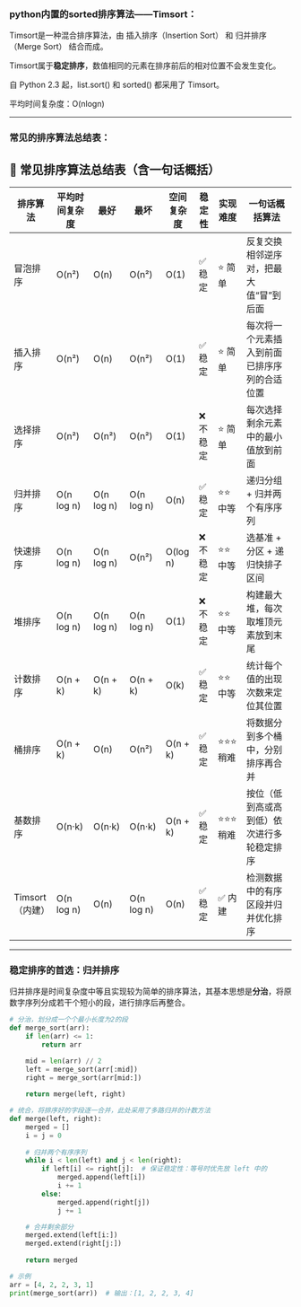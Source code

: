 ### python内置的sorted排序算法——Timsort： 

Timsort是一种混合排序算法，由 插入排序（Insertion Sort） 和 归并排序（Merge Sort） 结合而成。

Timsort属于**稳定排序**，数值相同的元素在排序前后的相对位置不会发生变化。

自 Python 2.3 起，list.sort() 和 sorted() 都采用了 Timsort。

平均时间复杂度：O(nlogn)

---
### 常见的排序算法总结表：

## 🧠 常见排序算法总结表（含一句话概括）

| 排序算法     | 平均时间复杂度 | 最好 | 最坏 | 空间复杂度 | 稳定性 | 实现难度 | 一句话概括算法 |
|--------------|----------------|------|------|-------------|---------|--------------|-----------------------------|
| 冒泡排序     | O(n²)          | O(n) | O(n²) | O(1)       | ✅ 稳定  | ⭐ 简单     | 反复交换相邻逆序对，把最大值“冒”到后面 |
| 插入排序     | O(n²)          | O(n) | O(n²) | O(1)       | ✅ 稳定  | ⭐ 简单     | 每次将一个元素插入到前面已排序序列的合适位置 |
| 选择排序     | O(n²)          | O(n²)| O(n²) | O(1)       | ❌ 不稳定 | ⭐ 简单     | 每次选择剩余元素中的最小值放到前面 |
| 归并排序     | O(n log n)     | O(n log n) | O(n log n) | O(n)       | ✅ 稳定  | ⭐⭐ 中等   | 递归分组 + 归并两个有序序列 |
| 快速排序     | O(n log n)     | O(n log n) | O(n²) | O(log n)   | ❌ 不稳定 | ⭐⭐ 中等   | 选基准 + 分区 + 递归快排子区间 |
| 堆排序       | O(n log n)     | O(n log n) | O(n log n) | O(1)       | ❌ 不稳定 | ⭐⭐ 中等   | 构建最大堆，每次取堆顶元素放到末尾 |
| 计数排序     | O(n + k)       | O(n + k) | O(n + k) | O(k)       | ✅ 稳定  | ⭐⭐ 中等   | 统计每个值的出现次数来定位其位置 |
| 桶排序       | O(n + k)       | O(n) | O(n²) | O(n + k)   | ✅ 稳定  | ⭐⭐⭐ 稍难  | 将数据分到多个桶中，分别排序再合并 |
| 基数排序     | O(n·k)         | O(n·k) | O(n·k) | O(n + k)   | ✅ 稳定  | ⭐⭐⭐ 稍难  | 按位（低到高或高到低）依次进行多轮稳定排序 |
| Timsort（内建）| O(n log n)   | O(n) | O(n log n) | O(n)       | ✅ 稳定  | ✅ 内建   | 检测数据中的有序区段并归并优化排序 |

---

### 稳定排序的首选：归并排序

归并排序是时间复杂度中等且实现较为简单的排序算法，其基本思想是**分治**，将原数字序列分成若干个短小的段，进行排序后再整合。

```python
# 分治，划分成一个个最小长度为2的段
def merge_sort(arr):
    if len(arr) <= 1:
        return arr

    mid = len(arr) // 2
    left = merge_sort(arr[:mid])
    right = merge_sort(arr[mid:])
    
    return merge(left, right)

# 统合，将排序好的字段逐一合并，此处采用了多路归并的计数方法
def merge(left, right):
    merged = []
    i = j = 0
    
    # 归并两个有序序列
    while i < len(left) and j < len(right):
        if left[i] <= right[j]:  # 保证稳定性：等号时优先放 left 中的
            merged.append(left[i])
            i += 1
        else:
            merged.append(right[j])
            j += 1

    # 合并剩余部分
    merged.extend(left[i:])
    merged.extend(right[j:])
    
    return merged

# 示例
arr = [4, 2, 2, 3, 1]
print(merge_sort(arr))  # 输出：[1, 2, 2, 3, 4]
```